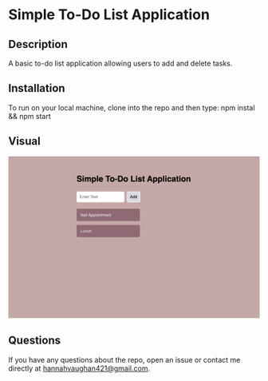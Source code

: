# Simple To-Do List Application

## Description
A basic to-do list application allowing users to add and delete tasks.

## Installation
To run on your local machine, clone into the repo and then type: npm instal && npm start

## Visual
![Screenshot](./src/images/Screenshot%202023-03-25%20at%208.31.02%20AM.png)

## Questions
If you have any questions about the repo, open an issue or contact me directly at hannahvaughan421@gmail.com.